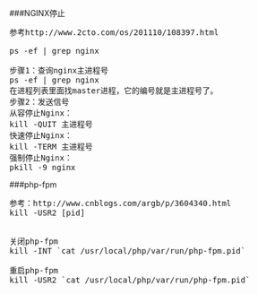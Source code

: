 ###NGINX停止
<pre>
参考http://www.2cto.com/os/201110/108397.html

ps -ef | grep nginx

步骤1：查询nginx主进程号
ps -ef | grep nginx
在进程列表里面找master进程，它的编号就是主进程号了。
步骤2：发送信号
从容停止Nginx：
kill -QUIT 主进程号
快速停止Nginx：
kill -TERM 主进程号
强制停止Nginx：
pkill -9 nginx
</pre>


###php-fpm
<pre>
参考：http://www.cnblogs.com/argb/p/3604340.html
kill -USR2 [pid]


关闭php-fpm
kill -INT `cat /usr/local/php/var/run/php-fpm.pid`
 
重启php-fpm
kill -USR2 `cat /usr/local/php/var/run/php-fpm.pid`
</pre>